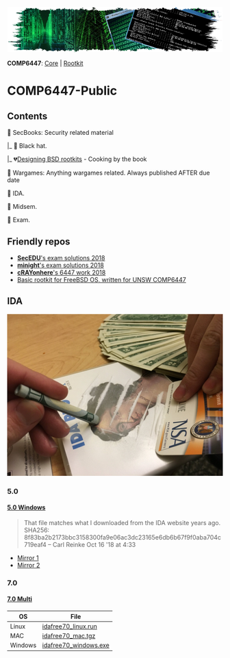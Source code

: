 ![bxi.es](./misc/header.jpg)

__COMP6447__: [Core](https://github.com/TAbdiukov/COMP6447-public) | [Rootkit](https://github.com/TAbdiukov/COMP6447-Rootkit)

# COMP6447-Public

## Contents


🌃 SecBooks: Security related material

|_ 🎩 Black hat.

|_ 💔[Designing BSD rootkits](https://raw.githubusercontent.com/colavs19/bcit-courses/master/COMP%208045%20-%20Major%20Project/Reference%20Documents/Designing%20BSD%20Rootkits%20-%20An%20Introduction%20to%20Kernel%20Hacking.pdf) - Cooking by the book


🚀️ Wargames: Anything wargames related. Always published AFTER due date

💝 IDA.

🚪 ️Midsem.

🚪 ️Exam.

## Friendly repos

* [**SecEDU**'s exam solutions 2018](https://github.com/secedu/comp6447-exam-solutions)
* [**minight**'s exam solutions 2018](https://github.com/minight/comp6447-exam-solutions)
* [**cRAYonhere**'s 6447 work 2018](https://github.com/cRAYonhere/comp6447)
* [Basic rootkit for FreeBSD OS, written for UNSW COMP6447](https://github.com/orf53975/FreeBSDRootkit_PUBLIC)

## IDA

![NSA](./misc/1518803580320.jpg "IDA")

### 5.0
#### [5.0 Windows](https://www.scummvm.org/news/20180331/)
> That file matches what I downloaded from the IDA website years ago. SHA256: 8f83ba2b2173bbc3158300fa9e06ac3dc23165e6db6b67f9f0aba704c719eaf4 – Carl Reinke Oct 16 '18 at 4:33
* [Mirror 1](https://github.com/Info-security/binary-auditing-training/raw/master/idafree50.exe)
* [Mirror 2](https://samsclass.info/126/proj/idafree50.exe)

### 7.0
#### [7.0 Multi](https://www.hex-rays.com/products/ida/support/download_freeware.shtml)

OS | File
---|---
Linux  | [idafree70_linux.run](https://out7.hex-rays.com/files/idafree70_linux.run)
MAC | [idafree70_mac.tgz](https://out7.hex-rays.com/files/idafree70_mac.tgz)
Windows | [idafree70_windows.exe](https://out7.hex-rays.com/files/idafree70_windows.exe)